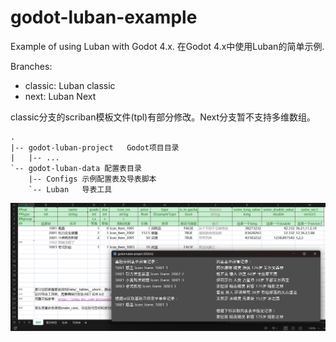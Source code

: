 # godot-luban-example
Example of using Luban with Godot 4.x. 在Godot 4.x中使用Luban的简单示例.

Branches:
- classic: Luban classic
- next: Luban Next

classic分支的scriban模板文件(tpl)有部分修改。Next分支暂不支持多维数组。

```
.
|-- godot-luban-project   Godot项目目录
|   |-- ...
`-- godot-luban-data 配置表目录
    |-- Configs 示例配置表及导表脚本
    `-- Luban   导表工具

```

![](https://raw.githubusercontent.com/PamisuMyon/gh-assets/main/images/gle/1.png)